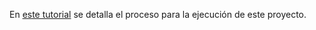 En [este tutorial](https://misovirtual.virtual.udistital.edu.co/codelabs/MISW4104_202212_DeployBackDocker/index.html#0) se detalla el proceso para la ejecución de este proyecto.
